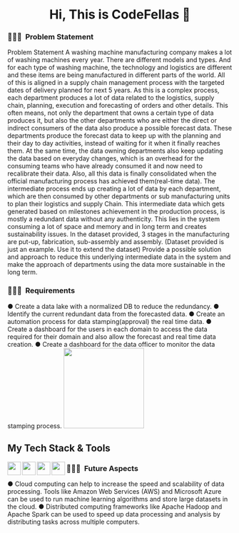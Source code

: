 <h1 align="center" > Hi, This is CodeFellas 👋</h1>
</hr>
<link rel="stylesheet" href="https://cdn.jsdelivr.net/gh/devicons/devicon@v2.15.1/devicon.min.css">
          
<h3> 👨🏻‍💻 &nbsp;Problem Statement </h3>

Problem Statement
A washing machine manufacturing company makes a lot of washing machines every year.
There are different models and types. And for each type of washing machine, the technology
and logistics are different and these items are being manufactured in different parts of the world.
All of this is aligned in a supply chain management process with the targeted dates of delivery
planned for next 5 years.
As this is a complex process, each department produces a lot of data related to the logistics,
supply chain, planning, execution and forecasting of orders and other details. This often means,
not only the department that owns a certain type of data produces it, but also the other
departments who are either the direct or indirect consumers of the data also produce a possible
forecast data. These departments produce the forecast data to keep up with the planning and
their day to day activities, instead of waiting for it when it finally reaches them. At the same time,
the data owning departments also keep updating the data based on everyday changes, which is
an overhead for the consuming teams who have already consumed it and now need to
recalibrate their data.
Also, all this data is finally consolidated when the official manufacturing process has achieved
them(real-time data).
The intermediate process ends up creating a lot of data by each department, which are then
consumed by other departments or sub manufacturing units to plan their logistics and supply
Chain.
This intermediate data which gets generated based on milestones
achievement in the production process, is mostly a redundant data without any authenticity.
This lies in the system consuming a lot of space and memory and in long term and creates
sustainability issues.
In the dataset provided, 3 stages in the manufacturing are put-up, fabrication, sub-assembly and
assembly. (Dataset provided is just an example. Use it to extend the dataset)
Provide a possible solution and approach to reduce this underlying intermediate data in the
system and make the approach of departments using the data more sustainable in the long
term.

<h3> 👨🏻‍💻 &nbsp;Requirements</h3>
● Create a data lake with a normalized DB to reduce the redundancy.
</hr>
● Identify the current redundant data from the forecasted data.
</hr>
● Create an automation process for data stamping(approval) the real time data.
</hr>
● Create a dashboard for the users in each domain to access the data required for their domain and also allow the forecast and real time data creation.
</hr>
● Create a dashboard for the data officer to monitor the data stamping process.
</hr>
<a href="https://github.com/Sunport15">
<!--   <img height="180em" src="https://github-readme-stats.vercel.app/api?username=Sunport15&theme=buefy&show_icons=true" /> -->
  <img height="180em" src="https://github-readme-stats.vercel.app/api/top-langs/?username=Sunport15&theme=buefy&layout=compact" />
</a>
</hr>
<h2>My Tech Stack & Tools</h2>
<img align="left"src="https://cdn.jsdelivr.net/gh/devicons/devicon/icons/python/python-original-wordmark.svg" / style="height: 30px; width: 30px;">
<img align="left"src="https://cdn.jsdelivr.net/gh/devicons/devicon/icons/git/git-original-wordmark.svg" / style="height: 30px; width: 30px;">
<img align="left"src="https://cdn.jsdelivr.net/gh/devicons/devicon/icons/pandas/pandas-original-wordmark.svg" / style="height: 30px; width: 30px;">
<img align="left"src="https://cdn.jsdelivr.net/gh/devicons/devicon/icons/vscode/vscode-original.svg" / style="height: 30px; width: 30px;">
</hr>
<h3> 👨🏻‍💻 &nbsp;Future Aspects </h3>
● Cloud computing can help to increase the speed and scalability of data processing. Tools like Amazon Web Services (AWS) and Microsoft Azure can be used to run machine learning algorithms and store large datasets in the cloud.
</hr>
● Distributed computing frameworks like Apache Hadoop and Apache Spark can be used to speed up data processing and analysis by distributing tasks across multiple computers.
